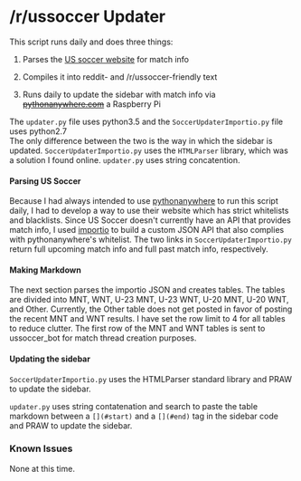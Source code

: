 # /r/ussoccer Updater

This script runs daily and does three things:

1. Parses the [US soccer website](https://www.ussoccer.com/schedule-tickets) for match info

2. Compiles it into reddit- and /r/ussoccer-friendly text

3. Runs daily to update the sidebar with match info via ~~[pythonanywhere.com](https://wwpythonanywhere.com)~~ a Raspberry Pi


The `updater.py` file uses python3.5 and the `SoccerUpdaterImportio.py` file uses python2.7  
The only difference between the two is the way in which the sidebar is updated. `SoccerUpdaterImportio.py` uses the `HTMLParser` library, which was a solution I found online. `updater.py` uses string concatention.


#### Parsing US Soccer

Because I had always intended to use [pythonanywhere](https://wwpythonanywhere.com) to run this script daily, I had to develop a way to use their website which has strict whitelists and blacklists. Since US Soccer doesn't currently have an API that provides match info, I used [importio](https://www.import.io/) to build a custom JSON API that also complies with pythonanywhere's whitelist. The two links in `SoccerUpdaterImportio.py` return full upcoming match info and full past match info, respectively. 

#### Making Markdown

The next section parses the importio JSON and creates tables. The tables are divided into MNT, WNT, U-23 MNT, U-23 WNT, U-20 MNT, U-20 WNT, and Other. Currently, the Other table does not get posted in favor of posting the recent MNT and WNT results. I have set the row limit to 4 for all tables to reduce clutter. The first row of the MNT and WNT tables is sent to ussoccer_bot for match thread creation purposes.

#### Updating the sidebar

`SoccerUpdaterImportio.py` uses the HTMLParser standard library and PRAW to update the sidebar.

`updater.py` uses string contatenation and search to paste the table markdown between a `[](#start)` and a `[](#end)` tag in the sidebar code and PRAW to update the sidebar.

### Known Issues

None at this time.
